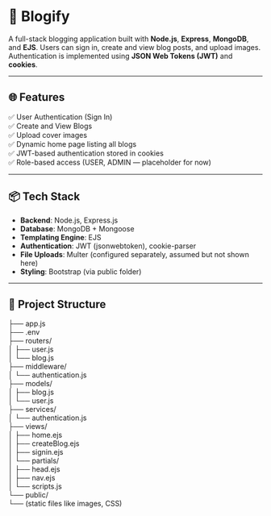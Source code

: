 # 📝 Blogify

A full-stack blogging application built with **Node.js**, **Express**, **MongoDB**, and **EJS**. Users can sign in, create and view blog posts, and upload images. Authentication is implemented using **JSON Web Tokens (JWT)** and **cookies**.

---

## 🌐 Features

✅ User Authentication (Sign In)  
✅ Create and View Blogs  
✅ Upload cover images  
✅ Dynamic home page listing all blogs  
✅ JWT-based authentication stored in cookies  
✅ Role-based access (USER, ADMIN — placeholder for now)  

---

## 📦 Tech Stack

- **Backend**: Node.js, Express.js
- **Database**: MongoDB + Mongoose
- **Templating Engine**: EJS
- **Authentication**: JWT (jsonwebtoken), cookie-parser
- **File Uploads**: Multer (configured separately, assumed but not shown here)
- **Styling**: Bootstrap (via public folder)

---

## 🔧 Project Structure

├── app.js<br>
├── .env<br>
├── routers/<br>
│ ├── user.js<br>
│ └── blog.js<br>
├── middleware/<br>
│ └── authentication.js<br>
├── models/<br>
│ ├── blog.js<br>
│ └── user.js<br>
├── services/<br>
│ └── authentication.js<br>
├── views/<br>
│ ├── home.ejs<br>
│ ├── createBlog.ejs<br>
│ ├── signin.ejs<br>
│ └── partials/<br>
│ ├── head.ejs<br>
│ ├── nav.ejs<br>
│ └── scripts.js<br>
└── public/<br>
└── (static files like images, CSS)
